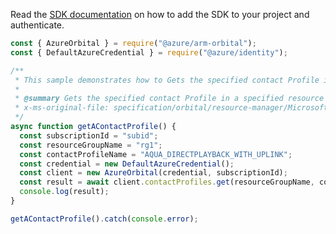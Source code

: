 Read the [SDK documentation](https://github.com/Azure/azure-sdk-for-js/blob/%40azure%2Farm-orbital_1.0.0/sdk/orbital/arm-orbital/README.md) on how to add the SDK to your project and authenticate.

```javascript
const { AzureOrbital } = require("@azure/arm-orbital");
const { DefaultAzureCredential } = require("@azure/identity");

/**
 * This sample demonstrates how to Gets the specified contact Profile in a specified resource group
 *
 * @summary Gets the specified contact Profile in a specified resource group
 * x-ms-original-file: specification/orbital/resource-manager/Microsoft.Orbital/stable/2022-03-01/examples/ContactProfileGet.json
 */
async function getAContactProfile() {
  const subscriptionId = "subid";
  const resourceGroupName = "rg1";
  const contactProfileName = "AQUA_DIRECTPLAYBACK_WITH_UPLINK";
  const credential = new DefaultAzureCredential();
  const client = new AzureOrbital(credential, subscriptionId);
  const result = await client.contactProfiles.get(resourceGroupName, contactProfileName);
  console.log(result);
}

getAContactProfile().catch(console.error);
```
